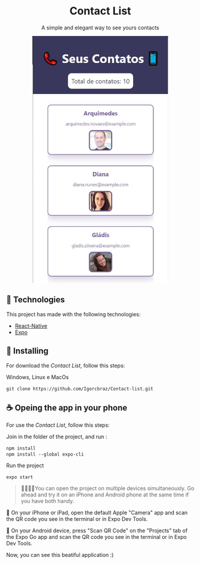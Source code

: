 <!-- Logo -->
<div align="center">
  <h1>Contact List</h1>
  <p>A simple and elegant way to see yours contacts</p>
</div>

<div align="center">
  <img widht="340px" height="660px" src="src/Assets/Images/App.jpg"/>
</div>

## 🧪 Technologies

This project has made with the following technologies:
- [React-Native](https://reactnative.dev/)
- [Expo](https://expo.dev/)

## 🚀 Installing

For download the _Contact List_, follow this steps:

Windows, Linux e MacOs
```
git clone https://github.com/Igorcbraz/Contact-list.git
```

## ☕ Opeing the app in your phone 

For use the _Contact List_, follow this steps:

Join in the folder of the project, and run :
```
npm install
npm install --global expo-cli
```
Run the project
```
expo start
```

> 👨‍👩‍👧‍👧You can open the project on multiple devices simultaneously. Go ahead and try it on an iPhone and Android phone at the same time if you have both handy.

🍎 On your iPhone or iPad, open the default Apple "Camera" app and scan the QR code you see in the terminal or in Expo Dev Tools.

🤖 On your Android device, press "Scan QR Code" on the "Projects" tab of the Expo Go app and scan the QR code you see in the terminal or in Expo Dev Tools.

Now, you can see this beatiful application :)

